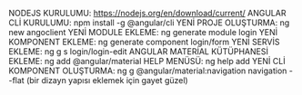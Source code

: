 NODEJS KURULUMU: https://nodejs.org/en/download/current/
ANGULAR CLİ KURULUMU: npm install -g @angular/cli
YENİ PROJE OLUŞTURMA: ng new angoclient
YENİ MODULE EKLEME: ng generate module login
YENİ KOMPONENT EKLEME: ng generate component login/form
YENİ SERVİS EKLEME: ng g s login/login-edit
ANGULAR MATERİAL KÜTÜPHANESİ EKLEME: ng add @angular/material
HELP MENÜSÜ: ng help add
YENİ CLİ KOMPONENT OLUŞTURMA: ng g @angular/material:navigation navigation --flat (bir dizayn yapısı eklemek için gayet güzel)
